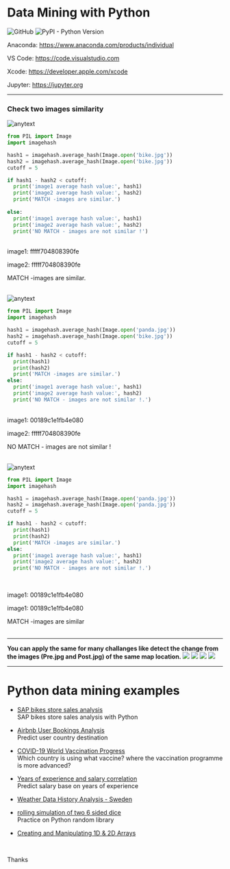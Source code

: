 # Data Mining with Python

![GitHub](https://img.shields.io/github/license/mashape/apistatus.svg)
![PyPI - Python Version](https://img.shields.io/pypi/pyversions/Django.svg)

Anaconda: https://www.anaconda.com/products/individual

VS Code: https://code.visualstudio.com

Xcode: https://developer.apple.com/xcode

Jupyter: https://jupyter.org

---

### Check two images similarity

![anytext](https://github.com/yasinnaal/images/blob/main/bb_reuslt.png)

```python
from PIL import Image
import imagehash

hash1 = imagehash.average_hash(Image.open('bike.jpg')) 
hash2 = imagehash.average_hash(Image.open('bike.jpg')) 
cutoff = 5

if hash1 - hash2 < cutoff:
  print('image1 average hash value:', hash1)
  print('image2 average hash value:', hash2)  
  print('MATCH -images are similar.')
  
else:
  print('image1 average hash value:', hash1)
  print('image2 average hash value:', hash2)    
  print('NO MATCH - images are not similar !')
```  
<br>
image1: fffff704808390fe<br>

image2: fffff704808390fe<br>

MATCH -images are similar.<br><br>


![anytext](https://github.com/yasinnaal/images/blob/main/bp_reuslt.png)

```python
from PIL import Image
import imagehash

hash1 = imagehash.average_hash(Image.open('panda.jpg')) 
hash2 = imagehash.average_hash(Image.open('bike.jpg')) 
cutoff = 5

if hash1 - hash2 < cutoff:
  print(hash1)
  print(hash2)
  print('MATCH -images are similar.')
else:
  print('image1 average hash value:', hash1)
  print('image2 average hash value:', hash2)    
  print('NO MATCH - images are not similar !.')
```
<br>
image1: 00189c1e1fb4e080 <br>

image2: fffff704808390fe <br>

NO MATCH - images are not similar ! <br><br>


![anytext](https://github.com/yasinnaal/images/blob/main/pp_reuslt.png)

```python
from PIL import Image
import imagehash

hash1 = imagehash.average_hash(Image.open('panda.jpg')) 
hash2 = imagehash.average_hash(Image.open('panda.jpg')) 
cutoff = 5

if hash1 - hash2 < cutoff:
  print(hash1)
  print(hash2)
  print('MATCH -images are similar.')
else:
  print('image1 average hash value:', hash1)
  print('image2 average hash value:', hash2)    
  print('NO MATCH - images are not similar !.')
  
```
<br>
image1: 00189c1e1fb4e080 <br>

image1: 00189c1e1fb4e080 <br>

MATCH -images are similar <br><br>


---
**You can apply the same for many challanges like detect the change from the images (Pre.jpg and Post.jpg) of the same map location.**
![](https://github.com/yasinnaal/python-data-mining/blob/main/images-map-location/__results___10_1.png)
![](https://github.com/yasinnaal/python-data-mining/blob/main/images-map-location/__results___11_1.png)
![](https://github.com/yasinnaal/python-data-mining/blob/main/images-map-location/__results___9_1.png)
![](https://github.com/yasinnaal/python-data-mining/blob/main/images-map-location/__results___7_1.png)

---

# Python data mining examples 

- [SAP bikes store sales analysis](https://github.com/yasinnaal/Python-Data-Mining/blob/main/sap_bikes_store_sales_analysis/sap-bikes-store-sales-analysis.ipynb)<br> SAP bikes store sales analysis with Python

- [Airbnb User Bookings Analysis](https://github.com/yasinnaal/Python-Data-Mining/tree/main/Airbnb-Bookings) <br> Predict user country destination

- [COVID-19 World Vaccination Progress](https://github.com/yasinnaal/Python-Data-Mining/blob/main/COVID19-Vaccination-Progress/covid-19-world-vaccination-progress.ipynb) <br> Which country is using what vaccine? where the vaccination programme is more advanced?

- [Years of experience and salary correlation](https://github.com/yasinnaal/Python-Data-Mining/blob/main/years-of-experience-and-salary-correlation/years-of-experience-and-salary-correlation.ipynb) <br> Predict salary base on years of experience

- [Weather Data History Analysis - Sweden](https://github.com/yasinnaal/Python-Data-Mining/blob/main/weather-data-history-analysis-sweden.ipynb)

- [rolling simulation of two 6 sided dice](https://github.com/yasinnaal/Python-Data-Mining/blob/main/rolling-simulation-of-two-6-sided-dice.ipynb) <br> Practice on Python random library

- [Creating and Manipulating 1D & 2D Arrays](https://github.com/yasinnaal/Python-Data-Mining/blob/main/matrix-multiplication-numpy.ipynb)

<br>



Thanks
